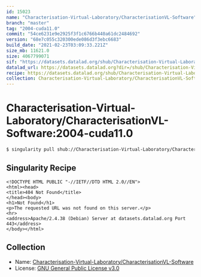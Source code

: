 ```yaml
---
id: 15023
name: "Characterisation-Virtual-Laboratory/CharacterisationVL-Software"
branch: "master"
tag: "2004-cuda11.0"
commit: "54ce6231e9e2925f3f1c6766b440a61dc2484692"
version: "68e7c055c320300ede086d3f3ebc6683"
build_date: "2021-02-23T03:09:33.221Z"
size_mb: 11621.0
size: 4067799071
sif: "https://datasets.datalad.org/shub/Characterisation-Virtual-Laboratory/CharacterisationVL-Software/2004-cuda11.0/2021-02-23-54ce6231-68e7c055/68e7c055c320300ede086d3f3ebc6683.sif"
datalad_url: https://datasets.datalad.org?dir=/shub/Characterisation-Virtual-Laboratory/CharacterisationVL-Software/2004-cuda11.0/2021-02-23-54ce6231-68e7c055/
recipe: https://datasets.datalad.org/shub/Characterisation-Virtual-Laboratory/CharacterisationVL-Software/2004-cuda11.0/2021-02-23-54ce6231-68e7c055/Singularity
collection: Characterisation-Virtual-Laboratory/CharacterisationVL-Software
---
```


# Characterisation-Virtual-Laboratory/CharacterisationVL-Software:2004-cuda11.0

```bash
$ singularity pull shub://Characterisation-Virtual-Laboratory/CharacterisationVL-Software:2004-cuda11.0
```

## Singularity Recipe

```singularity
<!DOCTYPE HTML PUBLIC "-//IETF//DTD HTML 2.0//EN">
<html><head>
<title>404 Not Found</title>
</head><body>
<h1>Not Found</h1>
<p>The requested URL was not found on this server.</p>
<hr>
<address>Apache/2.4.38 (Debian) Server at datasets.datalad.org Port 443</address>
</body></html>
```

## Collection

 - Name: [Characterisation-Virtual-Laboratory/CharacterisationVL-Software](https://github.com/Characterisation-Virtual-Laboratory/CharacterisationVL-Software)
 - License: [GNU General Public License v3.0](https://api.github.com/licenses/gpl-3.0)

